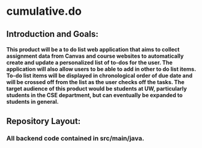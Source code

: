 # cumulative.do

## Introduction and Goals:
#### This product will be a to do list web application that aims to collect assignment data from Canvas and course websites to automatically create and update a personalized list of to-dos for the user. The application will also allow users to be able to add in other to do list items. To-do list items will be displayed in chronological order of due date and will be crossed off from the list as the user checks off the tasks. The target audience of this product would be students at UW, particularly students in the CSE department, but can eventually be expanded to students in general. 

## Repository Layout:
### All backend code contained in src/main/java.

